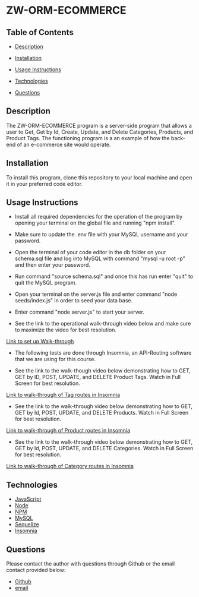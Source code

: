 # ZW-ORM-ECOMMERCE

## **Table of Contents**

* [Description](#description)

* [Installation](#installation)

* [Usage Instructions](#usage)

* [Technologies](#technologies)

* [Questions](#questions)

## **Description**

The ZW-ORM-ECOMMERCE program is a server-side program that allows a user to Get, Get by Id, Create, Update, and Delete Categories, Products, and Product Tags. The functioning program is a an example of how the back-end of an e-commerce site would operate.

## **Installation**

To install this program, clone this repository to your local machine and open it in your preferred code editor.


## **Usage Instructions**

* Install all required dependencies for the operation of the program by opening your terminal on the global file and running "npm install".

* Make sure to update the .env file with your MySQL username and your password.

* Open the terminal of your code editor in the db folder on your schema.sql file and log into MySQL with command "mysql -u root -p" and then enter your password. 

* Run command "source schema.sql" and once this has run enter "quit" to quit the MySQL program. 

* Open your terminal on the server.js file and enter command "node seeds/index.js" in order to seed your data base.

* Enter command "node server.js" to start your server.

* See the link to the  operational walk-through video below and make sure to maximize the video for best resolution.

[Link to set up Walk-through](https://youtu.be/wORK2VeZNus)

* The following tests are done through Insomnia, an API-Routing software that we are using for this course.

* See the link to the walk-though video below demonstrating how to GET, GET by ID, POST, UPDATE, and DELETE Product Tags. Watch in Full Screen for best resolution.

[Link to walk-through of Tag routes in Insomnia](https://youtu.be/x9txMTLON5s)

* See the link to the walk-through video below demonstrating how to GET, GET by Id, POST, UPDATE, and DELETE Products. Watch in Full Screen for best resolution.

[Link to walk-through of Product routes in Insomnia](https://youtu.be/zDRrWs8cWNw)

* See the link to the walk-through video below demonstrating how to GET, GET by Id, POST, UPDATE, and DELETE Categories. Watch in Full Screen for best resolution.

[Link to walk-through of Category routes in Insomnia](https://youtu.be/TtzoNxl6haA)


## **Technologies**

* [JavaScript](https://www.javascript.com/) 
* [Node](https://nodejs.org/en/) 
* [NPM](https://www.npmjs.com/) 
* [MySQL](https://dev.mysql.com/doc/) 
* [Sequelize](https://www.npmjs.com/package/sequelize) 
* [Insomnia](https://insomnia.rest/)

## **Questions**

Please contact the author with questions through Github or the email contact provided below:

* [Github](https://www.github.com/ZacharyWarnes)
* [email](mailto:zacharywarnes@gmail.com)

